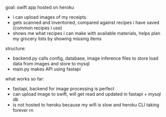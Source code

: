 goal: swift app hosted on heroku
* i can upload images of my receipts
* gets scanned and inventoried, compared against recipes i have saved (common recipes i use)
* shows me what recipes i can make with available materials, helps plan my grocery lists by showing missing items


structure: 
* backend.py calls config, database, image inference files to store load data from images and store to mysql
* main.py makes API using fastapi

what works so far:
* fastapi, backend for image processing is perfect
* can upload image to swift, will get read and updated in fastapi + mysql db
* is not hosted to heroku because my wifi is slow and heroku CLI taking forever rn

